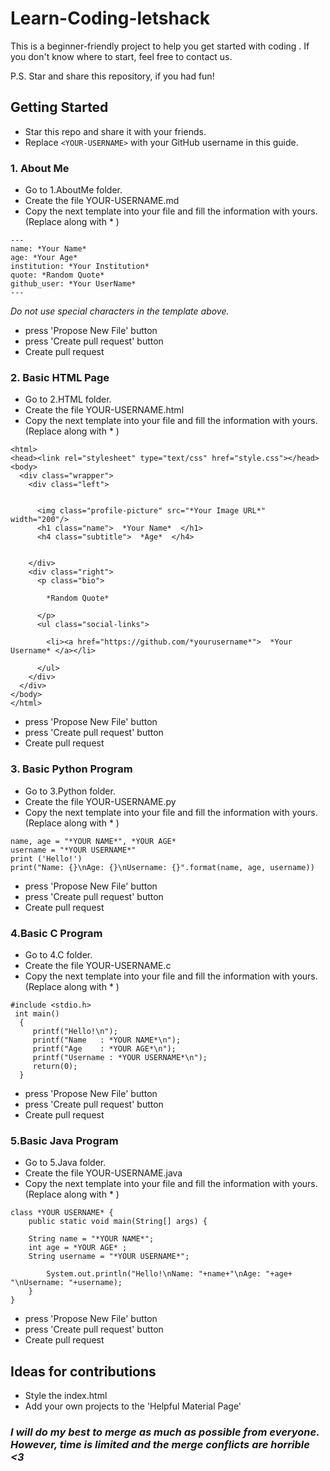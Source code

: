 # Learn-Coding-letshack

This is a beginner-friendly project to help you get started with coding . If you don't
know where to start, feel free to contact us.

P.S. Star and share this repository, if you had fun!

## Getting Started

- Star this repo and share it with your friends.
- Replace `<YOUR-USERNAME>` with your GitHub username in this guide.

### 1. About Me
- Go to 1.AboutMe folder.
- Create the file YOUR-USERNAME.md
- Copy the next template into your file and fill the information with yours. (Replace along with * )
```
---
name: *Your Name*
age: *Your Age*
institution: *Your Institution*
quote: *Random Quote*
github_user: *Your UserName*
---
```
_Do not use special characters in the template above._
- press 'Propose New File' button
- press 'Create pull request' button
- Create pull request

### 2. Basic HTML Page
- Go to 2.HTML folder.
- Create the file YOUR-USERNAME.html
- Copy the next template into your file and fill the information with yours. (Replace along with * )
```
<html>
<head><link rel="stylesheet" type="text/css" href="style.css"></head>
<body>
  <div class="wrapper">
    <div class="left">


      <img class="profile-picture" src="*Your Image URL*" width="200"/>
      <h1 class="name">  *Your Name*  </h1>
      <h4 class="subtitle">  *Age*  </h4>


    </div>
    <div class="right">
      <p class="bio">

        *Random Quote*

      </p>
      <ul class="social-links">

        <li><a href="https://github.com/*yourusername*">  *Your Username* </a></li>

      </ul>
    </div>
  </div>
</body>
</html>
```
- press 'Propose New File' button
- press 'Create pull request' button
- Create pull request

### 3. Basic Python Program
- Go to 3.Python folder.
- Create the file YOUR-USERNAME.py
- Copy the next template into your file and fill the information with yours. (Replace along with * )
```
name, age = "*YOUR NAME*", *YOUR AGE*
username = "*YOUR USERNAME*"
print ('Hello!')
print("Name: {}\nAge: {}\nUsername: {}".format(name, age, username))
```
- press 'Propose New File' button
- press 'Create pull request' button
- Create pull request

### 4.Basic C Program
- Go to 4.C folder.
- Create the file YOUR-USERNAME.c
- Copy the next template into your file and fill the information with yours. (Replace along with * )
```
#include <stdio.h>
 int main()
  {
     printf("Hello!\n");
     printf("Name   : *YOUR NAME*\n");
     printf("Age    : *YOUR AGE*\n");
     printf("Username : *YOUR USERNAME*\n");
     return(0);
  }
```
- press 'Propose New File' button
- press 'Create pull request' button
- Create pull request

### 5.Basic Java Program
- Go to 5.Java folder.
- Create the file YOUR-USERNAME.java
- Copy the next template into your file and fill the information with yours. (Replace along with * )
```
class *YOUR USERNAME* {
    public static void main(String[] args) {

    String name = "*YOUR NAME*";
    int age = *YOUR AGE* ;
    String username = "*YOUR USERNAME*";

        System.out.println("Hello!\nName: "+name+"\nAge: "+age+ "\nUsername: "+username);
    }
}
```
- press 'Propose New File' button
- press 'Create pull request' button
- Create pull request

## Ideas for contributions

- Style the index.html
- Add your own projects to the 'Helpful Material Page'

### *I will do my best to merge as much as possible from everyone. However, time is limited and the merge conflicts are horrible <3*
